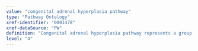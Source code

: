 ```yaml
---
value: "congenital adrenal hyperplasia pathway"
type: "Pathway Ontology"
xref-identifier: "0001478"
xref-dataSource: "PW"
definition: "Congenital adrenal hyperplasia pathway represents a group of inherited disorders of the adrenal glands that results from defects in several enzymes involved in steroid hormone metabolic pathways."
level: "4"
---
```

